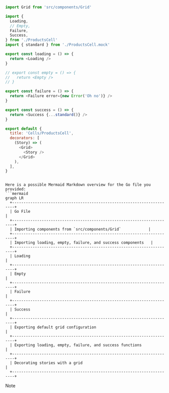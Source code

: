 ```js

import Grid from 'src/components/Grid'

import {
  Loading,
  // Empty,
  Failure,
  Success,
} from './ProductsCell'
import { standard } from './ProductsCell.mock'

export const loading = () => {
  return <Loading />
}

// export const empty = () => {
//   return <Empty />
// }

export const failure = () => {
  return <Failure error={new Error('Oh no')} />
}

export const success = () => {
  return <Success {...standard()} />
}

export default {
  title: 'Cells/ProductsCell',
  decorators: [
    (Story) => (
      <Grid>
        <Story />
      </Grid>
    ),
  ],
}


```

```mermaid

Here is a possible Mermaid Markdown overview for the Go file you provided:
```mermaid
graph LR
  +-----------------------------------------------------------------------+
  | Go File                                                             |
  +-----------------------------------------------------------------------+
  | Importing components from `src/components/Grid`            |
  +-----------------------------------------------------------------------+
  | Importing loading, empty, failure, and success components   |
  +-----------------------------------------------------------------------+
  | Loading                                                               |
  +-----------------------------------------------------------------------+
  | Empty                                                                |
  +-----------------------------------------------------------------------+
  | Failure                                                               |
  +-----------------------------------------------------------------------+
  | Success                                                                |
  +-----------------------------------------------------------------------+
  | Exporting default grid configuration                                  |
  +-----------------------------------------------------------------------+
  | Exporting loading, empty, failure, and success functions            |
  +-----------------------------------------------------------------------+
  | Decorating stories with a grid                                          |
  +-----------------------------------------------------------------------+
```
Note

```
